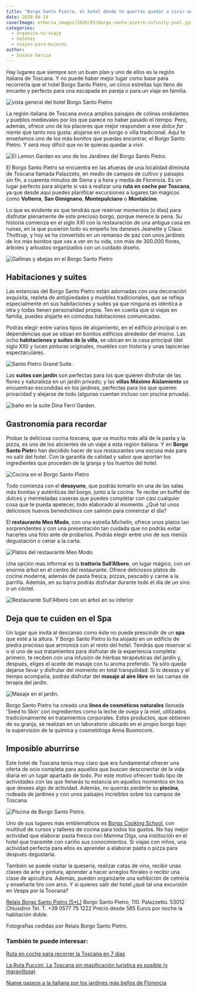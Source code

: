 ```yaml
---
title: "Borgo Santo Pietro, el hotel donde te querrás quedar a vivir en la Toscana"
date: 2020-04-14
coverImage: etheria_images/2020/03/borgo-santo-pietro-infinity-pool.jpg
categories: 
  - organiza-tu-viaje
  - hoteles
  - viajes-para-mujeres
author: 
  - Susana Garcia
---
```


Hay lugares que siempre son un buen plan y uno de ellos es la región italiana de Toscana. Y no puede haber mejor lugar como base para recorrerla que el hotel Borgo Santo Pietro, un cinco estrellas lujo lleno de encanto y perfecto para una escapada en pareja o para un viaje en familia.

![vista general del hotel Borgo Santo Pietro](etheria_images/2020/03/Borgo-Santo-Prieto-900x506.jpg "Hotel Borgo Santo Pietro.")

La región italiana de Toscana evoca amplios paisajes de colinas ondulantes y pueblos 
medievales por los que parece no haber pasado el tiempo. Pero, además, ofrece uno de los 
placeres que mejor responden a ese _dolce far niente_ que tanto nos gusta: alojarse en 
un borgo o villa tradicional. Aquí te enseñamos uno de los más bonitos que puedas 
encontrar, el Borgo Santo Pietro. Y será muy difícil que no te quieras quedar a vivir. 

![El Lemon Garden es uno de los Jardines del Borgo Santo Pietro.](etheria_images/2020/03/Borgo-Santo-Prieto-Lemon-tree-terrace-900x600.jpg "El Lemon Garden es uno de los Jardines del Borgo Santo Pietro.")

El Borgo Santo Pietro se encuentra en las afueras de una localidad diminuta de Toscana 
llamada Palazzeto, en medio de campos de cultivo y paisajes sin fin, a cuarenta minutos 
de Siena y a hora y media de Florencia. Es un lugar perfecto para alojarte si vas a 
realizar una **ruta en coche por Toscana**, ya que desde aquí puedes planificar 
excursiones a lugares tan mágicos como **Volterra**, **San Gimignano**, 
**Montepulciano** o **Montalcino**. 

Lo que es evidente es que tendrás que reservar momentos (o días) para disfrutar 
plenamente de este precioso borgo, porque merece la pena. Su historia comienza en el 
siglo XXI con la restauración de una antigua casa en ruinas, en la que pusieron todo su 
empeño los daneses Jeanette y Claus Thottrup, y hoy se ha convertido en un remanso de 
paz con unos jardines de los más bonitos que vas a ver en tu vida, con más de 300.000 
flores, árboles y arbustos organizados con un cuidado diseño. 

![Gallinas y abejas en el Borgo Santo Pietro](etheria_images/2020/03/Borgo-santo-Prieto-granja-900x675.jpg "Detalles de la granja del Borgo.")

## Habitaciones y suites

Las estancias del Borgo Santo Pietro están adornadas con una decoración exquisita, 
repleta de antigüedades y muebles tradicionales, que se refleja especialmente en sus 
habitaciones y suites ya que ninguna es idéntica a otra y todas tienen personalidad 
propia. Ten en cuenta que si viajas en familia, puedes alojarte en cómodas habitaciones 
comunicadas. 

Podrás elegir entre varios tipos de alojamiento, en el edificio principal o en 
dependencias que se sitúan en bonitos edificios alrededor del mismo. Las ocho 
**habitaciones y suites de la villa**, se ubican en la casa principal (del siglo XIII) y 
lucen pinturas originales, muebles con historia y unas tapicerías espectaculares. 

![Santo Pietro Grand Suite.](etheria_images/2020/03/Borgo-santo-pietro-suite-900x600.jpg "Santo Pietro Grand Suite.")

Las **suites con jardín** son perfectas para los que quieren disfrutar de las flores y 
naturaleza en un jardín privado; y las **villas Máximo Aislamiento** se encuentran 
escondidas en los jardines, perfectas para los que quieren privacidad y alejarse de todo 
(algunas cuentan incluso con piscina privada). 

![baño en  la suite Dina Ferri Garden.](etheria_images/2020/03/Hotel-borgo-santo-pietro-bano-900x601.jpg "Dina Ferri Garden Suite.")

## Gastronomía para recordar

Probar la deliciosa cocina toscana, que va mucho más allá de la pasta y la pizza, es uno 
de los alicientes de un viaje a esta región italiana. Y en **Borgo Santo Pietr**o han 
decidido hacer de sus restaurantes una excusa más para no salir del hotel. Con la 
garantía de calidad y sabor que aportan los ingredientes que proceden de la granja y los 
huertos del hotel. 

![Cocina en el Borgo Santo Pietro](etheria_images/2020/03/Borgo-santo-prieto-desayuno-900x600.jpg "Desayuno en el Borgo Santo Pietro.")

Todo comienza con el **desayuno**, que podrás tomarlo en una de las salas más bonitas y 
auténticas del borgo, junto a la cocina. Te recibe un buffet de dulces y mermeladas 
caseras que puedes completar con casi cualquier cosa que te pueda apetecer, todo 
elaborado al momento. ¿Qué tal unos deliciosos huevos benedictinos con salmón para 
comenzar el día? 

El **restaurante Meo Modo**, con una estrella Michelin, ofrece unos platos tan 
sorprendentes y con una presentación tan cuidada que no podrás evitar hacerles una foto 
ante de probarlos. Podrás elegir entre uno de sus menús degustación o cenar a la carta. 

![Platos del restaurante Meo Modo.](etheria_images/2020/03/Borgo-Santo-Prieto-restaurante-platos-900x307.jpg "Platos del restaurante Meo Modo.")

Una opción mas informal es la **trattoria Sull’Albero**, un lugar mágico, con un enorme 
árbol en el centro del restaurante. Ofrece deliciosos platos de cocina moderna, además 
de pasta fresca, pizzas, pescado y carne a la parrilla. Además, en su barra podrás 
disfrutar durante todo el día de un vino o un cóctel. 

![Restaurante Sull'Albero con un árbol en su interior](etheria_images/2020/03/Borgo-Santo-Pietro-TRATTORIA-SULLALBERO-900x601.jpg "Restaurante Sull'Albero.")

## Deja que te cuiden en el Spa

Un lugar que invita al descanso como éste no puede prescindir de un **spa** que esté a 
la altura. Y Borgo Santo Pietro lo ha alojado en un edificio de piedra precioso que 
armoniza con el resto del hotel. Tendrás que reservar sí o sí uno de sus tratamientos 
para disfrutar de la experiencia completa: primero, te reciben con una infusión de 
hierbas terapéuticas del jardín y, después, eliges el aceite de masaje con tu aroma 
preferido. Ya sólo queda dejarse llevar y disfrutar del momento en total tranquilidad. 
Si lo deseas y el tiempo acompaña, podrás disfrutar del **masaje al aire libre** en las 
camas de terapia del jardín. 

![Masaje en el jardín.](etheria_images/2020/03/borgo-santo-prieto-masaje-900x600.jpg "Masaje en el jardín.")

Borgo Santo Pietro ha creado una **línea de cosméticos naturales** llamada 'Seed to 
Skin' con ingredientes como la leche de oveja y la miel, utilizados tradicionalmente en 
tratamientos corporales. Estos productos, que obtienen de su granja, se realizan en un 
laboratorio ubicado en el propio borgo bajo la supervisión de la química y cosmetóloga 
Anna Buonocore. 

## Imposible aburrirse

Este hotel de Toscana tenía muy claro que era fundamental ofrecer una oferta de ocio 
completa para aquellos que buscan desconectar de la vida diaria en un lugar apartado de 
todo. Por este motivo ofrecen todo tipo de actividades con las que llenarás tu estancia 
en aquellos momentos en los que desees algo de actividad. Además, no querrás perderte su 
**piscina**, rodeada de jardines y con unos paisajes increíbles sobre los campos de 
Toscana. 

![Piscina de Borgo Santo Pietro.](etheria_images/2020/03/Borgo-Santo-Prieto-piscina-900x601.jpg "Piscina de Borgo Santo Pietro.")

Uno de sus lugares más emblemáticos es [Borgo Cooking 
School](https://www.borgocookingschool.com/en/), con multitud de cursos y talleres de 
cocina para todos los gustos. No hay mejor actividad que elaborar pasta fresca con Mamma 
Olga, una institución en el hotel que transmite con cariño sus conocimientos. Si viajas 
con niños, una actividad perfecta para ellos es aprender a elaborar pasta o pizza para 
después degustarla. 

También se puede visitar la quesería, realizar catas de vino, recibir unas clases de 
arte y pintura, aprender a hacer arreglos florales o recibir una clase de apicultura. 
Además, pueden organizarte una exhibición de cetrería y enseñarte tiro con arco. Y si 
quieres salir del hotel ¿qué tal una excursión en Vespa por la Toscana? 

[Relais Borgo Santo Pietro (5\*L)](https://borgosantopietro.com/es/) Borgo Santo Pietro, 
110. Palazzetto. 53012 Chiusdino Tel. T. +39 0577 75 1222 Precio desde 565 Euros por 
noche la habitación doble. 

Fotografías cedidas por Relais Borgo Santo Pietro. 

### También te puede interesar:

[Ruta en coche para recorrer la Toscana en 7 
días](https://etheriamagazine.com/2021/06/01/toscana-en-coche/) 

[La Ruta Puccini. La Toscana sin masificación turística es posible (y 
maravillosa)](https://etheriamagazine.com/2019/09/11/como-hacer-la-ruta-puccini-en-la-toscana-italia/) 

[Nueve paseos a la italiana por los jardines más bellos de 
Florencia](https://etheriamagazine.com/2021/05/21/paseos-por-los-jardines-mas-bellos-de-florencia/)
